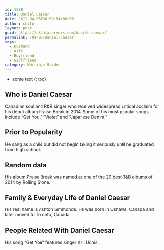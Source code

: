 ```yaml
---
id: 1388
title: Daniel Caesar
date: 2012-04-05T06:59:54+00:00
author: chito
layout: post
guid: https://ukdataservers.com/daniel-caesar/
permalink: /04/05/daniel-caesar
tags:
  - Husband
  - Wife
  - Boyfriend
  - Girlfriend
category: Marriage Guides
---
```


* some text
{: toc}


## Who is  Daniel Caesar
                  
                  
                  
Canadian soul and R&B singer who received widespread critical acclaim for his debut album Praise Break in 2014. Some of his most popular songs include &#8220;Get You,&#8221; &#8220;Violet&#8221; and &#8220;Japanese Denim.&#8221;
                  
                
                
                
## Prior to Popularity 
                  
                  
                  
He sang as a child but did not begin taking it seriously until he graduated from high school.
                  
                
                
                
## Random data 
                  
                  
                  
His album Praise Break was named as one of the 20 best R&B albums of 2014 by Rolling Stone.
                  
                
                
                
## Family & Everyday Life of Daniel Caesar
                  
                  
                  
His real name is Ashton Simmonds. He was born in Oshawa, Canada and later moved to Toronto, Canada.
                  
                
                
                
## People Related With  Daniel Caesar
                  
                  
                  
His song &#8220;Get You&#8221; features singer Kali Uchis.
                  
                
              
            
          
          
          
    
    
  
